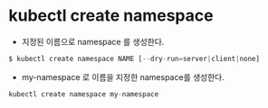 # kubectl create namespace 

- 지정된 이름으로 namespace 를 생성한다. 

```py
$ kubectl create namespace NAME [--dry-run=server|client|none]
```

- my-namespace 로 이름을 지정한 namespace를 생성한다. 

```py
kubectl create namespace my-namespace
```
